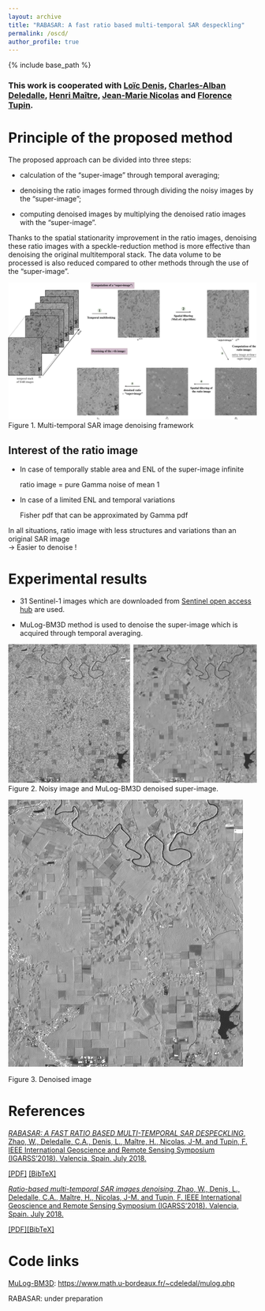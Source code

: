 ```yaml
---
layout: archive
title: "RABASAR: A fast ratio based multi-temporal SAR despeckling"
permalink: /oscd/
author_profile: true
---
```


{% include base_path %}

### This work is cooperated with [Loïc Denis](https://perso.univ-st-etienne.fr/deniloic/), [Charles-Alban Deledalle](https://www.math.u-bordeaux.fr/~cdeledal/), [Henri Maître](https://perso.telecom-paristech.fr/maitre/), [Jean-Marie Nicolas](https://perso.telecom-paristech.fr/nicolas/) and [Florence Tupin](https://perso.telecom-paristech.fr/tupin/).

Principle of the proposed method
======
The proposed approach can be divided into three steps: 

   * calculation of the “super-image” through temporal averaging; 
    
   * denoising the ratio images formed through dividing the noisy images by the “super-image”; 
    
   * computing denoised images by multiplying the denoised ratio images with the “super-image”.

Thanks to the spatial stationarity improvement in the ratio images, denoising these ratio images with a speckle-reduction
method is more effective than denoising the original multitemporal stack. The data volume to be processed is also reduced compared to other methods through the use of the “super-image”.

![Flowchart](/images/flowchart2.png)
Figure 1. Multi-temporal SAR image denoising framework

Interest of the ratio image 
---
  * In case of temporally stable area and ENL of the super-image infinite
   
	ratio image = pure Gamma noise of mean 1

  * In case of  a limited ENL and temporal variations
   
	Fisher pdf that can be approximated by Gamma pdf

In all situations, ratio image with less structures and variations than an original SAR image  
→   Easier to denoise !



Experimental results
======
   * 31 Sentinel-1 images which are downloaded from [Sentinel open access hub](https://sentinels.copernicus.eu/web/sentinel/sentinel-data-access) are used.

   * MuLog-BM3D method is used to denoise the super-image which is acquired through temporal averaging. 

![NoisySuperImg](/images/NoisySuperImg1.png)
Figure 2. Noisy image and MuLog-BM3D denoised super-image.

![DNoisyImg](/images/DNoisyImg1.png)

Figure 3. Denoised image

	






  
References
======

[*RABASAR: A FAST RATIO BASED MULTI-TEMPORAL SAR DESPECKLING*, Zhao, W., Deledalle, C.A., Denis, L., Maître, H., Nicolas, J-M. and Tupin, F. IEEE International Geoscience and Remote Sensing Symposium (IGARSS’2018). Valencia, Spain. July 2018.](https://WeiyingZhao.github.io/publication/2018-07-22-igarss18-RABASAR)

[[PDF]](http://WeiyingZhao.github.io/files/2018igarss-RABASAR.pdf) [[BibTeX]](http://WeiyingZhao.github.io/files/2018-07-22-igarss18RABASAR.bib)


[*Ratio-based multi-temporal SAR images denoising*, Zhao, W., Denis, L., Deledalle, C.A., Maître, H., Nicolas, J-M. and Tupin, F. IEEE International Geoscience and Remote Sensing Symposium (IGARSS’2018). Valencia, Spain. July 2018.](2018-01-01-SAR-Decomposition1.md)

[[PDF]](http://WeiyingZhao.github.io/files/RatioSAR_denoising.pdf)[[BibTeX]](http://WeiyingZhao.github.io/files/2018-01-07-MultiTempDenoising.bib)




Code links
======
[MuLog-BM3D](https://www.math.u-bordeaux.fr/~cdeledal/mulog.php): https://www.math.u-bordeaux.fr/~cdeledal/mulog.php

RABASAR: under preparation
  

